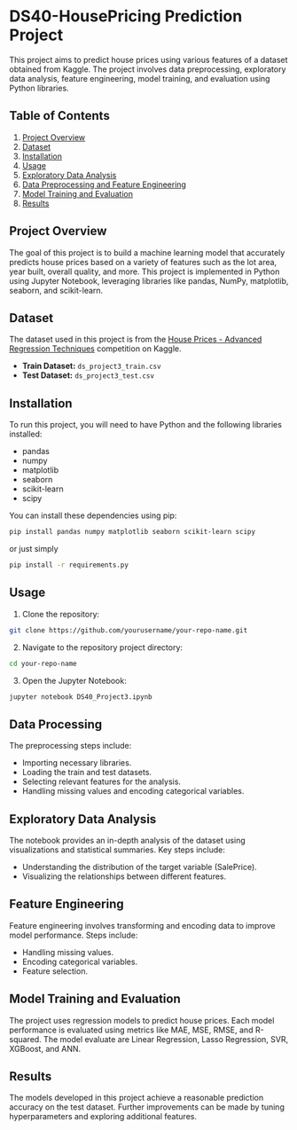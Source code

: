 # DS40-HousePricing Prediction Project

This project aims to predict house prices using various features of a dataset obtained from Kaggle. The project involves data preprocessing, exploratory data analysis, feature engineering, model training, and evaluation using Python libraries.

## Table of Contents

1. [Project Overview](#project-overview)
2. [Dataset](#dataset)
3. [Installation](#installation)
4. [Usage](#usage)
6. [Exploratory Data Analysis](#exploratory-data-analysis)
7. [Data Preprocessing and Feature Engineering](#feature-engineering)
8. [Model Training and Evaluation](#model-training-and-evaluation)
9. [Results](#results)

## Project Overview

The goal of this project is to build a machine learning model that accurately predicts house prices based on a variety of features such as the lot area, year built, overall quality, and more. This project is implemented in Python using Jupyter Notebook, leveraging libraries like pandas, NumPy, matplotlib, seaborn, and scikit-learn.

## Dataset

The dataset used in this project is from the [House Prices - Advanced Regression Techniques](https://www.kaggle.com/competitions/house-prices-advanced-regression-techniques/data) competition on Kaggle.

- **Train Dataset:** `ds_project3_train.csv`
- **Test Dataset:** `ds_project3_test.csv`

## Installation

To run this project, you will need to have Python and the following libraries installed:

- pandas
- numpy
- matplotlib
- seaborn
- scikit-learn
- scipy

You can install these dependencies using pip:

```bash
pip install pandas numpy matplotlib seaborn scikit-learn scipy
```
or just simply 
```bash
pip install -r requirements.py
```

## Usage

1. Clone the repository:
```bash
git clone https://github.com/yourusername/your-repo-name.git
``` 
2. Navigate to the repository project directory:
```bash
cd your-repo-name
``` 
3. Open the Jupyter Notebook:
```bash
jupyter notebook DS40_Project3.ipynb
```

## Data Processing
The preprocessing steps include:

- Importing necessary libraries.
- Loading the train and test datasets.
- Selecting relevant features for the analysis.
- Handling missing values and encoding categorical variables.

## Exploratory Data Analysis
The notebook provides an in-depth analysis of the dataset using visualizations and statistical summaries. Key steps include:

- Understanding the distribution of the target variable (SalePrice).
- Visualizing the relationships between different features.

## Feature Engineering
Feature engineering involves transforming and encoding data to improve model performance. Steps include:

- Handling missing values.
- Encoding categorical variables.
- Feature selection.

## Model Training and Evaluation
The project uses regression models to predict house prices. Each model performance is evaluated using metrics like MAE, MSE, RMSE, and R-squared. The model evaluate are Linear Regression, Lasso Regression, SVR, XGBoost, and ANN. 

## Results
The models developed in this project achieve a reasonable prediction accuracy on the test dataset. Further improvements can be made by tuning hyperparameters and exploring additional features.
